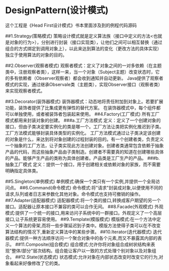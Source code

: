 # DesignPattern(设计模式)
这个工程是《Head First设计模式》书本里面涉及到的例程代码源码

##1.Strategy(策略模式)
策略设计模式就是定义算法族（接口中定义的方法<也就是对象的行为>），分别进行封装（接口实现类），让他们之间可以相互替换（通过组合的方式绑定到调用对象上），以此来达到算法的变化（更改方法的具体实现） 独立于使用算法的对象的目的。

##2.Observer(观察者模式)
观察者模式：定义了对象之间的一对多依赖（在主题类中，注册观察者类），这样一来，当一个对象（Subject主题）改变状态时，它的多有依赖者（Observer观察者）都会收到通知并自动更新。
Java提供了观察者模式的实现，通过继承Observale类（主题类），实现Observer接口（观察者类）来实现观察者模式。

##3.Decorator(装饰器模式)
装饰器模式：动态地将责任附加到对象上。若要扩展功能，装饰者提供了比集成更有弹性的替代方案。
在装饰器模式中，每个组件都可以单独使用，或者被装饰者包装起来使用。
##4.Factory(工厂模式)
所有工厂模式都用来封装对象的创建。
	###a.工厂方法模式
	定义：定义了一个创建对象的接口，但由子类决定要实例化的类是哪一个。工厂方法让类把实例化推迟到子类。工厂方法模式能够封装具体类型的实例化。
	工厂方法模式通过让子类决定该创建的对象是什么，来达到将对象创建的过程封装的目的。有一个创建者类，负责定义一个抽象的工厂方法，让子类实现此方法创建对象。创建者类通常包含依赖于抽象产品的代码，而这些抽象产品由子类制造。创建者不需要真的知道在创建哪些具体的产品。能够产生产品的类称为具体创建者。产品类是工厂生产的产品。
	###b.抽象工厂模式
	定义：提供一个接口，用于创建相关或依赖对象的家族，而不需要明确指定具体类。

##5.Singleton(单例模式)
单例模式:确保一个类只有一个实例,并提供一个全局访问点。
##6.Command(命令模式)
命令模式:将"请求"封装成对象,以便使用不同的请求,队列或者日志来参数化其他对象。命令模式也支持可撤销的操作。
##7.Adapter(适配器模式)
适配器模式:将一个类的接口,转换成客户期望的另一个接口。适配器让原本接口不兼容的类可以合作无间。
##8.Facade(外观模式)
外观模式:提供了一个统一的接口,用来访问子系统中的一群接口。外观定义了一个高层接口,让子系统更容易使用。
##9.Template(模版模式)
模版模式:在一个方法中定义一个算法的骨架,而将一些步骤延迟到子类中。模版方法使得子类可以在不改变算法结构的情况下,重新定义算法中的某些步骤。
##10.Iterator(迭代器模式)
迭代器模式:提供一种方法顺序访问一个聚合对象中的各个元素,而又不暴露其内部的表示。
##11.Composite(组合模式)
组合模式:允许你将对象组合成树状结构来表现"整体/部分"层次结构。组合能让客户以一致的方式处理个别对象以及对象组合。
##12.State(状态模式)
状态模式:允许对象在内部状态改变时改变它的行为,对象看起来好像修改了它的类。